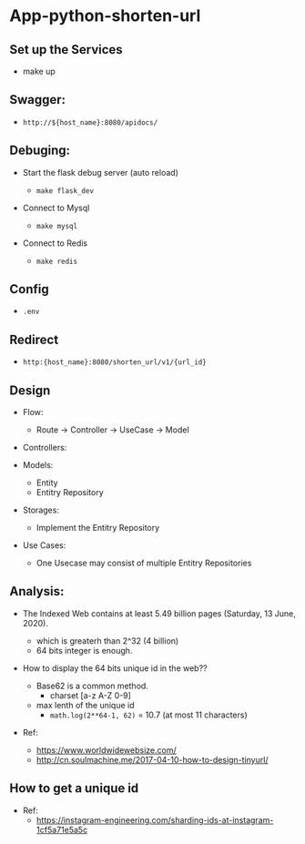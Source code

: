 # App-python-shorten-url


## Set up the Services
 * make up


## Swagger:
  * `http://${host_name}:8080/apidocs/`

## Debuging:
  * Start the flask debug server (auto reload)
    * `make flask_dev`

  * Connect to Mysql
    * `make mysql`

  * Connect to Redis
    * `make redis`

## Config
  * `.env`

## Redirect
  * `http:{host_name}:8080/shorten_url/v1/{url_id}`


## Design
  * Flow:
    * Route -> Controller -> UseCase -> Model

  * Controllers:

  * Models:
    * Entity
    * Entitry Repository

  * Storages:
    * Implement the Entitry Repository

  * Use Cases:
    * One Usecase may consist of multiple Entitry Repositories


## Analysis:
  * The Indexed Web contains at least 5.49 billion pages (Saturday, 13 June, 2020).
    * which is greaterh than 2^32 (4 billion)
    * 64 bits integer is enough.

  * How to display the 64 bits unique id in the web??
    * Base62 is a common method.
      * charset [a-z A-Z 0-9]
    * max lenth of the unique id
      * `math.log(2**64-1, 62)` = 10.7 (at most 11 characters)


  * Ref:
    * https://www.worldwidewebsize.com/
    * http://cn.soulmachine.me/2017-04-10-how-to-design-tinyurl/


## How to get a unique id
  * Ref:
    * https://instagram-engineering.com/sharding-ids-at-instagram-1cf5a71e5a5c
